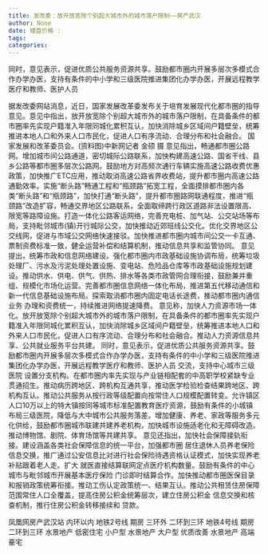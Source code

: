 ```yaml
---
title: 发改委：放开放宽除个别超大城市外的城市落户限制——房产武汉
author: None
date: 楼盘价格 : 
tags: 
categories: 
---
```

同时，意见表示，促进优质公共服务资源共享。鼓励都市圈内开展多层次多模式合作办学办医，支持有条件的中小学和三级医院推进集团化办学办医，开展远程教学医疗和教师、医护人员
<!-- more -->
据发改委网站消息，近日，国家发展改革委发布关于培育发展现代化都市圈的指导意见。意见中指出，放开放宽除个别超大城市外的城市落户限制，在具备条件的都市圈率先实现户籍准入年限同城化累积互认，加快消除城乡区域间户籍壁垒，统筹推进本地人口和外来人口市民化，促进人口有序流动、合理分布和社会融合。
国家发展和改革委员会。(资料图)中新网记者 金硕 摄
意见指出，畅通都市圈公路网。增加城市间公路通道，密切城际公路联系，加快构建高速公路、国省干线、县乡公路等都市圈多层次公路网。鼓励地方对高频次通行车辆实施高速公路收费优惠政策，加快推广ETC应用，推动取消高速公路省界收费站，提升都市圈内高速公路通勤效率。实施“断头路”畅通工程和“瓶颈路”拓宽工程，全面摸排都市圈内各类“断头路”和“瓶颈路”，加快打通“断头路”，提升都市圈路网联通程度，推进“瓶颈路”改造扩容，畅通交界地区公路联系，全面取缔跨行政区道路非法设置限高、限宽等路障设施。打造一体化公路客运网络，完善充电桩、加气站、公交站场等布局，支持毗邻城市(镇)开行城际公交，加快推动近郊班线公交化。优化交界地区公交线网，促进与市域公交网络快速接驳。加快推进都市圈内城市间公交一卡互通、票制资费标准一致，健全运营补偿和结算机制，推动信息共享和监管协同。
意见提出，统筹市政和信息网络建设。强化都市圈内市政基础设施协调布局，统筹垃圾处理厂、污水及污泥处理处置设施、变电站、危险品仓库等市政基础设施规划建设。推动供水、供电、供气、供热、排水等各类市政管网合理衔接，鼓励兼并重组、规模化市场化运营。完善都市圈信息网络一体化布局，推进第五代移动通信和新一代信息基础设施布局。探索取消都市圈内固定电话长途费，推动都市圈内通信业务
办理和资费统一，持续推进网络提速降费。
意见称，加快人力资源市场一体化。放开放宽除个别超大城市外的城市落户限制，在具备条件的都市圈率先实现户籍准入年限同城化累积互认，加快消除城乡区域间户籍壁垒，统筹推进本地人口和外来人口市民化，促进人口有序流动、合理分布和社会融合。推动人力资源信息共享、公共就业服务平台共建。
同时，意见表示，促进优质公共服务资源共享。鼓励都市圈内开展多层次多模式合作办学办医，支持有条件的中小学和三级医院推进集团化办学办医，开展远程教学医疗和教师、医护人员
交流，支持中心城市三级医院
设置分支机构。在都市圈内率先实现与产业链相配套的中高职学校紧缺专业贯通招生。推动病历跨地区、跨机构互通共享，推动医学检验检查结果跨地区、跨机构互认。推动公共服务从按行政等级配置向按常住人口规模配置转变。允许镇区人口10万以上的特大镇按同等城市标准配置教育医疗资源，鼓励有条件的小城镇布局三级医院，降低与大中城市公共服务落差。增加健康、养老、家政等服务多元化供给，鼓励都市圈城市联建共建养老机构，加快城市设施适老化和无障碍改造。推动博物馆、剧院、体育场馆等共建共享。
意见还指出，加快社会保障接轨衔接。建设涵盖各类社会保障信息的统一平台，加强都市圈
居住退休人员养老保险信息交换，推广通过公安信息比对进行社会保险待遇资格认证模式，加快实现养老补贴跟着老人走。扩大
就医直接结算联网定点医疗机构数量。鼓励有条件的中心城市与毗邻城市开展基本医疗保险
门诊即时结算合作。加快推动都市圈医保目录和报销政策统筹衔接。推动工伤认定政策统一、结果互认。推动公共租赁住房保障范围常住人口全覆盖，提高住房公积金统筹层次，建立住房公积金
信息交换和核查机制，推行住房公积金转移接续和
贷款。
                        
                        
                        
                        
                                        
                    
                    
                
                    
                    
                    
                
                    
                
凤凰网房产武汉站
内环以内 地铁2号线
期房 三环外
二环到三环 地铁4号线
期房 二环到三环
水景地产 低密住宅
小户型 水景地产
大户型 优质改善
水景地产 高端豪宅
	                        
	                    
	                        
	                    
